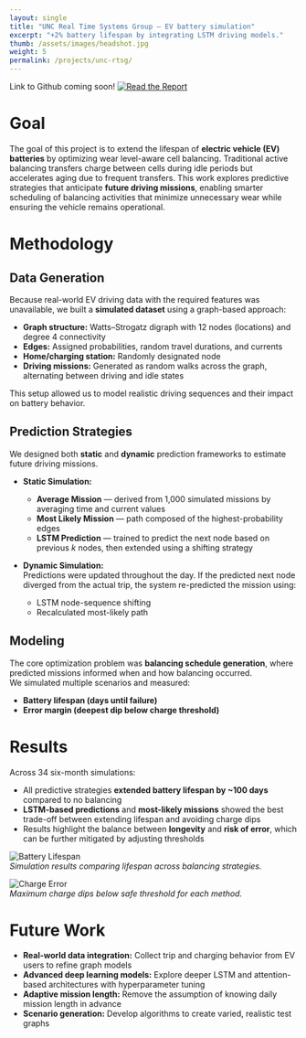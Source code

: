 ```yaml
---
layout: single
title: "UNC Real Time Systems Group — EV battery simulation"
excerpt: "+2% battery lifespan by integrating LSTM driving models."
thumb: /assets/images/headshot.jpg
weight: 5
permalink: /projects/unc-rtsg/
---
```


Link to Github coming soon!
[![Read the Report](https://img.shields.io/badge/Read_Paper-FF6F61?style=for-the-badge)](/assets/docs/Driving_Pattern_Prediction_for_the_Optimization_of_Wear_Leveling_Aware_Cell_Balancing.pdf)

# Goal
The goal of this project is to extend the lifespan of **electric vehicle (EV) batteries** by optimizing wear level-aware cell balancing. Traditional active balancing transfers charge between cells during idle periods but accelerates aging due to frequent transfers. This work explores predictive strategies that anticipate **future driving missions**, enabling smarter scheduling of balancing activities that minimize unnecessary wear while ensuring the vehicle remains operational.

# Methodology
## Data Generation
Because real-world EV driving data with the required features was unavailable, we built a **simulated dataset** using a graph-based approach:

- **Graph structure:** Watts–Strogatz digraph with 12 nodes (locations) and degree 4 connectivity  
- **Edges:** Assigned probabilities, random travel durations, and currents  
- **Home/charging station:** Randomly designated node  
- **Driving missions:** Generated as random walks across the graph, alternating between driving and idle states  

This setup allowed us to model realistic driving sequences and their impact on battery behavior.

## Prediction Strategies
We designed both **static** and **dynamic** prediction frameworks to estimate future driving missions.

- **Static Simulation:**  
  - **Average Mission** — derived from 1,000 simulated missions by averaging time and current values  
  - **Most Likely Mission** — path composed of the highest-probability edges  
  - **LSTM Prediction** — trained to predict the next node based on previous *k* nodes, then extended using a shifting strategy  

- **Dynamic Simulation:**  
  Predictions were updated throughout the day. If the predicted next node diverged from the actual trip, the system re-predicted the mission using:  
  - LSTM node-sequence shifting  
  - Recalculated most-likely path  

## Modeling
The core optimization problem was **balancing schedule generation**, where predicted missions informed when and how balancing occurred.  
We simulated multiple scenarios and measured:  
- **Battery lifespan (days until failure)**  
- **Error margin (deepest dip below charge threshold)**  

# Results
Across 34 six-month simulations:  

- All predictive strategies **extended battery lifespan by ~100 days** compared to no balancing  
- **LSTM-based predictions** and **most-likely missions** showed the best trade-off between extending lifespan and avoiding charge dips  
- Results highlight the balance between **longevity** and **risk of error**, which can be further mitigated by adjusting thresholds  

![Battery Lifespan](assets/images/battery_lifespan.png)  
*Simulation results comparing lifespan across balancing strategies.*

![Charge Error](assets/images/simulation_error.png)  
*Maximum charge dips below safe threshold for each method.*

# Future Work
- **Real-world data integration:** Collect trip and charging behavior from EV users to refine graph models  
- **Advanced deep learning models:** Explore deeper LSTM and attention-based architectures with hyperparameter tuning  
- **Adaptive mission length:** Remove the assumption of knowing daily mission length in advance  
- **Scenario generation:** Develop algorithms to create varied, realistic test graphs  
